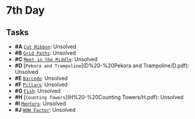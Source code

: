 # 7th Day

## Tasks

- **#A** [`Cut Ribbon`](A%20-%20Cut%20Ribbon/A.pdf): Unsolved
- **#B** [`Grid Paths`](B%20-%20Grid%20Paths/B.pdf): Unsolved
- **#C** [`Meet in the Middle`](C%20-%20Meet%20in%20the%20Middle/C.pdf): Unsolved
- **#D** [`Pekora and Trampoline`](D%20-%20Pekora and Trampoline/D.pdf): Unsolved
- **#E** [`Barcode`](E%20-%20Barcode/E.pdf): Unsolved
- **#F** [`Pillars`](F%20-%20Pillars/F.pdf): Unsolved
- **#G** [`Fish`](G%20-%20Fish/G.pdf): Unsolved
- **#H** [`Counting Towers`](H%20-%20Counting Towers/H.pdf): Unsolved
- **#I** [`Mentors`](I%20-%20Mentors/I.pdf): Unsolved
- **#J** [`WOW Factor`](J%20-%20WOW%20Factor/J.pdf): Unsolved
